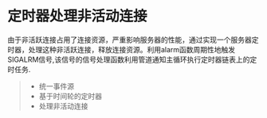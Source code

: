 
定时器处理非活动连接
===============
由于非活跃连接占用了连接资源，严重影响服务器的性能，通过实现一个服务器定时器，处理这种非活跃连接，释放连接资源。利用alarm函数周期性地触发SIGALRM信号,该信号的信号处理函数利用管道通知主循环执行定时器链表上的定时任务.
> * 统一事件源
> * 基于时间轮的定时器
> * 处理非活动连接
